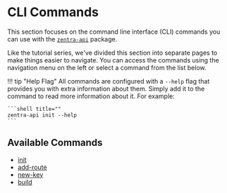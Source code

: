 # CLI Commands

This section focuses on the command line interface (CLI) commands you can use with the [`zentra-api`](../../api/index.md) package.

Like the tutorial series, we've divided this section into separate pages to make things easier to navigate. You can access the commands using the navigation menu on the left or select a command from the list below.

!!! tip "Help Flag"
    All commands are configured with a `--help` flag that provides you with extra information about them. Simply add it to the command to read more information about it. For example:

    ```shell title=""
    zentra-api init --help
    ```

## Available Commands

- [init](../../api/commands/init.md)
- [add-route](../../api/commands/add-route.md)
- [new-key](../../api/commands/new-key.md)
- [build](../../api/commands/build.md)
